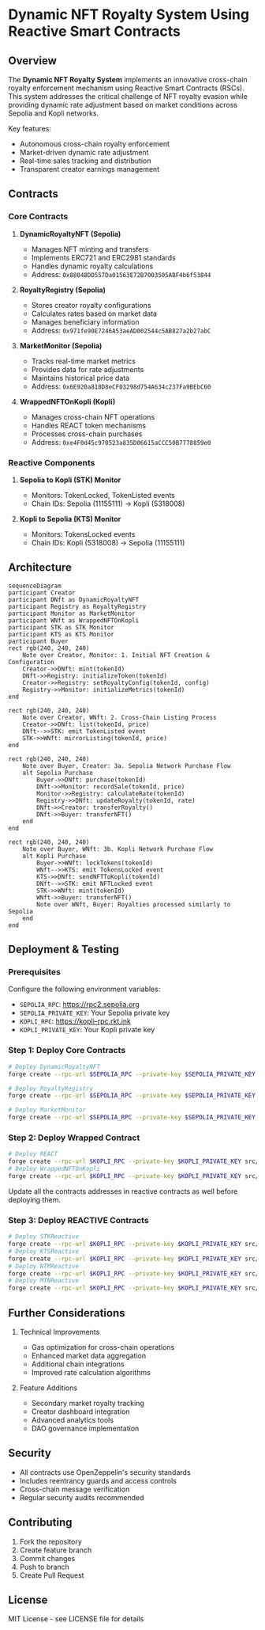 # Dynamic NFT Royalty System Using Reactive Smart Contracts

## Overview

The **Dynamic NFT Royalty System** implements an innovative cross-chain royalty enforcement mechanism using Reactive Smart Contracts (RSCs). This system addresses the critical challenge of NFT royalty evasion while providing dynamic rate adjustment based on market conditions across Sepolia and Kopli networks.

Key features:
- Autonomous cross-chain royalty enforcement
- Market-driven dynamic rate adjustment
- Real-time sales tracking and distribution
- Transparent creator earnings management

## Contracts

### Core Contracts

1. **DynamicRoyaltyNFT (Sepolia)**
   - Manages NFT minting and transfers
   - Implements ERC721 and ERC2981 standards
   - Handles dynamic royalty calculations
   - Address: `0x88048DD557Da01563E72B7003505ABF4b6f53844`

2. **RoyaltyRegistry (Sepolia)**
   - Stores creator royalty configurations
   - Calculates rates based on market data
   - Manages beneficiary information
   - Address: `0x971fe90E7246A53aeAD002544c5AB827a2b27abC`

3. **MarketMonitor (Sepolia)**
   - Tracks real-time market metrics
   - Provides data for rate adjustments
   - Maintains historical price data
   - Address: `0x6E920a818D8eCF03298d754A634c237Fa9BEbC60`

4. **WrappedNFTOnKopli (Kopli)**
   - Manages cross-chain NFT operations
   - Handles REACT token mechanisms
   - Processes cross-chain purchases
   - Address: `0xe4F0d45c970523a835D06615aCCC50B7778859e0`

### Reactive Components

1. **Sepolia to Kopli (STK) Monitor**
   - Monitors: TokenLocked, TokenListed events
   - Chain IDs: Sepolia (11155111) → Kopli (5318008)

2. **Kopli to Sepolia (KTS) Monitor**
   - Monitors: TokensLocked events
   - Chain IDs: Kopli (5318008) → Sepolia (11155111)

## Architecture

```mermaid
sequenceDiagram
participant Creator
participant DNft as DynamicRoyaltyNFT
participant Registry as RoyaltyRegistry
participant Monitor as MarketMonitor
participant WNft as WrappedNFTOnKopli
participant STK as STK Monitor
participant KTS as KTS Monitor
participant Buyer
rect rgb(240, 240, 240)
    Note over Creator, Monitor: 1. Initial NFT Creation & Configuration
    Creator->>DNft: mint(tokenId)
    DNft->>Registry: initializeToken(tokenId)
    Creator->>Registry: setRoyaltyConfig(tokenId, config)
    Registry->>Monitor: initializeMetrics(tokenId)
end

rect rgb(240, 240, 240)
    Note over Creator, WNft: 2. Cross-Chain Listing Process
    Creator->>DNft: list(tokenId, price)
    DNft-->>STK: emit TokenListed event
    STK->>WNft: mirrorListing(tokenId, price)
end

rect rgb(240, 240, 240)
    Note over Buyer, Creator: 3a. Sepolia Network Purchase Flow
    alt Sepolia Purchase
        Buyer->>DNft: purchase(tokenId)
        DNft->>Monitor: recordSale(tokenId, price)
        Monitor->>Registry: calculateRate(tokenId)
        Registry->>DNft: updateRoyalty(tokenId, rate)
        DNft->>Creator: transferRoyalty()
        DNft->>Buyer: transferNFT()
    end
end

rect rgb(240, 240, 240)
    Note over Buyer, WNft: 3b. Kopli Network Purchase Flow
    alt Kopli Purchase
        Buyer->>WNft: lockTokens(tokenId)
        WNft-->>KTS: emit TokensLocked event
        KTS->>DNft: sendNFTToKopli(tokenId)
        DNft-->>STK: emit NFTLocked event
        STK->>WNft: mint(tokenId)
        WNft->>Buyer: transferNFT()
        Note over WNft, Buyer: Royalties processed similarly to Sepolia
    end
end

```

## Deployment & Testing

### Prerequisites

Configure the following environment variables:
- `SEPOLIA_RPC`: https://rpc2.sepolia.org
- `SEPOLIA_PRIVATE_KEY`: Your Sepolia private key
- `KOPLI_RPC`: https://kopli-rpc.rkt.ink
- `KOPLI_PRIVATE_KEY`: Your Kopli private key

### Step 1: Deploy Core Contracts

```bash
# Deploy DynamicRoyaltyNFT
forge create --rpc-url $SEPOLIA_RPC --private-key $SEPOLIA_PRIVATE_KEY src/DynamicRoyaltyNFT.sol:DynamicRoyaltyNFT --constructor-args 0x0000000000000000000000000000000000000000 --value 0.1 ether

# Deploy RoyaltyRegistry
forge create --rpc-url $SEPOLIA_RPC --private-key $SEPOLIA_PRIVATE_KEY src/RoyaltyRegistry.sol:RoyaltyRegistry

# Deploy MarketMonitor
forge create --rpc-url $SEPOLIA_RPC --private-key $SEPOLIA_PRIVATE_KEY src/MarketMonitor.sol:MarketMonitor --constructor-args 0x0000000000000000000000000000000000000000 --value 0.1 ether
```

### Step 2: Deploy Wrapped Contract

```bash
# Deploy REACT
forge create --rpc-url $KOPLI_RPC --private-key $KOPLI_PRIVATE_KEY src/REACT.sol:REACT
# Deploy WrappedNFTOnKopli
forge create --rpc-url $KOPLI_RPC --private-key $KOPLI_PRIVATE_KEY src/WrappedNFTOnKopli.sol:WrappedNFTOnKopli --constructor-args 0x0000000000000000000000000000000000000000 ${REACT_CONTRACT_ADDRESS} --value 0.1 react
```
Update all the contracts addresses in reactive contracts as well before deploying them.

### Step 3: Deploy REACTIVE Contracts
```bash
# Deploy STKReactive
forge create --rpc-url $KOPLI_RPC --private-key $KOPLI_PRIVATE_KEY src/STKReactive.sol:STKReactive
# Deploy KTSReactive
forge create --rpc-url $KOPLI_RPC --private-key $KOPLI_PRIVATE_KEY src/KTSReactive.sol:KTSReactive
# Deploy NTMReactive
forge create --rpc-url $KOPLI_RPC --private-key $KOPLI_PRIVATE_KEY src/NTMReactive.sol:NTMReactive
# Deploy MTNReactive
forge create --rpc-url $KOPLI_RPC --private-key $KOPLI_PRIVATE_KEY src/MTNReactive.sol:MTNReactive

```


## Further Considerations

1. Technical Improvements
   - Gas optimization for cross-chain operations
   - Enhanced market data aggregation
   - Additional chain integrations
   - Improved rate calculation algorithms

2. Feature Additions
   - Secondary market royalty tracking
   - Creator dashboard integration
   - Advanced analytics tools
   - DAO governance implementation

## Security

- All contracts use OpenZeppelin's security standards
- Includes reentrancy guards and access controls
- Cross-chain message verification
- Regular security audits recommended

## Contributing

1. Fork the repository
2. Create feature branch
3. Commit changes
4. Push to branch
5. Create Pull Request

## License

MIT License - see LICENSE file for details
